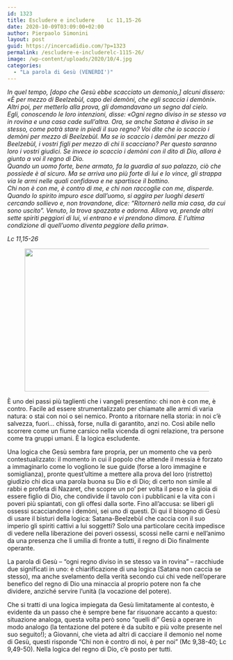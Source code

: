 ```yaml
---
id: 1323
title: Escludere e includere	Lc 11,15-26
date: 2020-10-09T03:09:00+02:00
author: Pierpaolo Simonini
layout: post
guid: https://incercadidio.com/?p=1323
permalink: /escludere-e-includerelc-1115-26/
image: /wp-content/uploads/2020/10/4.jpg
categories:
  - "La parola di Gesù (VENERDI')"
---
```

_In quel tempo, [dopo che Gesù ebbe scacciato un demonio,] alcuni dissero: «È per mezzo di Beelzebùl, capo dei demòni, che egli scaccia i demòni». Altri poi, per metterlo alla prova, gli domandavano un segno dal cielo.  
Egli, conoscendo le loro intenzioni, disse: «Ogni regno diviso in se stesso va in rovina e una casa cade sull&#8217;altra. Ora, se anche Satana è diviso in se stesso, come potrà stare in piedi il suo regno? Voi dite che io scaccio i demòni per mezzo di Beelzebùl. Ma se io scaccio i demòni per mezzo di Beelzebùl, i vostri figli per mezzo di chi li scacciano? Per questo saranno loro i vostri giudici. Se invece io scaccio i demòni con il dito di Dio, allora è giunto a voi il regno di Dio.  
Quando un uomo forte, bene armato, fa la guardia al suo palazzo, ciò che possiede è al sicuro. Ma se arriva uno più forte di lui e lo vince, gli strappa via le armi nelle quali confidava e ne spartisce il bottino.  
Chi non è con me, è contro di me, e chi non raccoglie con me, disperde.  
Quando lo spirito impuro esce dall&#8217;uomo, si aggira per luoghi deserti cercando sollievo e, non trovandone, dice: &#8220;Ritornerò nella mia casa, da cui sono uscito&#8221;. Venuto, la trova spazzata e adorna. Allora va, prende altri sette spiriti peggiori di lui, vi entrano e vi prendono dimora. E l&#8217;ultima condizione di quell&#8217;uomo diventa peggiore della prima»._

<p class="has-text-align-right">
  <em>Lc 11,15-26</em>
</p><figure class="wp-block-image size-large is-resized">

<img src="https://incercadidio.com/wp-content/uploads/2020/10/3.jpg" alt="" class="wp-image-1324" width="667" height="328" srcset="https://incercadidio.com/wp-content/uploads/2020/10/3.jpg 419w, https://incercadidio.com/wp-content/uploads/2020/10/3-300x147.jpg 300w" sizes="(max-width: 667px) 100vw, 667px" /> </figure> 

È uno dei passi più taglienti che i vangeli presentino: chi non è con me, è contro. Facile ad essere strumentalizzato per chiamate alle armi di varia natura: o stai con noi o sei nemico. Pronto a ritornare nella storia: in noi c’è salvezza, fuori… chissà, forse, nulla di garantito, anzi no. Così abile nello scorrere come un fiume carsico nella vicenda di ogni relazione, tra persone come tra gruppi umani. È la logica escludente.

Una logica che Gesù sembra fare propria, per un momento che va però contestualizzato: il momento in cui il popolo che attende il messia è forzato a immaginarlo come lo vogliono le sue guide (forse a loro immagine e somiglianza), pronte quest’ultime a mettere alla prova del loro (ristretto) giudizio chi dica una parola buona su Dio e di Dio; di certo non simile al rabbi e profeta di Nazaret, che scopre un po’ per volta il peso e la gioia di essere figlio di Dio, che condivide il tavolo con i pubblicani e la vita con i poveri più spiantati, con gli offesi dalla sorte. Fino all’accusa: se liberi gli ossessi scacciandone i demòni, sei uno di questi. Di qui il bisogno di Gesù di usare il bisturi della logica: Satana-Beelzebùl che caccia con il suo imperio gli spiriti cattivi a lui soggetti? Solo una particolare cecità impedisce di vedere nella liberazione dei poveri ossessi, scossi nelle carni e nell’animo da una presenza che li umilia di fronte a tutti, il regno di Dio finalmente operante.

La parola di Gesù – “ogni regno diviso in se stesso va in rovina” &#8211; racchiude due significati in uno: è chiarificazione di una logica (Satana non caccia se stesso), ma anche svelamento della verità secondo cui chi vede nell’operare benefico del regno di Dio una minaccia al proprio potere non fa che dividere, anziché servire l’unità (la vocazione del potere).

Che si tratti di una logica impiegata da Gesù limitatamente al contesto, è evidente da un passo che è sempre bene far risuonare accanto a questo: situazione analoga, questa volta però sono “quelli di” Gesù a operare in modo analogo (la tentazione del potere è da subito e più volte presente nel suo seguito!); a Giovanni, che vieta ad altri di cacciare il demonio nel nome di Gesù, questi risponde “Chi non è contro di noi, è per noi” (Mc 9,38-40; Lc 9,49-50). Nella logica del regno di Dio, c’è posto per tutti.